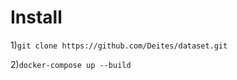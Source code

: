 # Install
1)```git clone https://github.com/Deites/dataset.git```

2)```docker-compose up --build```
